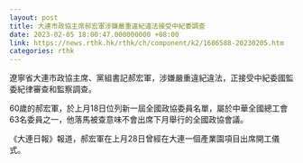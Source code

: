 ```yaml
---
layout: post
title: 大連市政協主席郝宏軍涉嫌嚴重違紀違法接受中紀委調查
date: 2023-02-05 18:00:47.000000000 +08:00
link: https://news.rthk.hk/rthk/ch/component/k2/1686588-20230205.htm
categories: rthk
---
```


遼寧省大連市政協主席、黨組書記郝宏軍，涉嫌嚴重違紀違法，正接受中紀委國監委紀律審查和監察調查。

60歲的郝宏軍，於上月18日位列新一屆全國政協委員名單，屬於中華全國總工會63名委員之一，他落馬被查意味不會出席下月舉行的全國政協會議。

《大連日報》報道，郝宏軍在上月28日曾經在大連一個產業園項目出席開工儀式。
